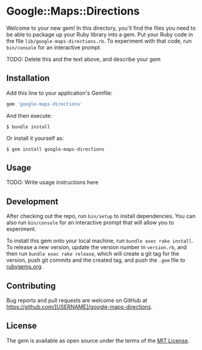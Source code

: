 # Google::Maps::Directions

Welcome to your new gem! In this directory, you'll find the files you need to be able to package up your Ruby library into a gem. Put your Ruby code in the file `lib/google-maps-directions.rb`. To experiment with that code, run `bin/console` for an interactive prompt.

TODO: Delete this and the text above, and describe your gem

## Installation

Add this line to your application's Gemfile:

```ruby
gem 'google-maps-directions'
```

And then execute:

    $ bundle install

Or install it yourself as:

    $ gem install google-maps-directions

## Usage

TODO: Write usage instructions here

## Development

After checking out the repo, run `bin/setup` to install dependencies. You can also run `bin/console` for an interactive prompt that will allow you to experiment.

To install this gem onto your local machine, run `bundle exec rake install`. To release a new version, update the version number in `version.rb`, and then run `bundle exec rake release`, which will create a git tag for the version, push git commits and the created tag, and push the `.gem` file to [rubygems.org](https://rubygems.org).

## Contributing

Bug reports and pull requests are welcome on GitHub at https://github.com/[USERNAME]/google-maps-directions.

## License

The gem is available as open source under the terms of the [MIT License](https://opensource.org/licenses/MIT).
